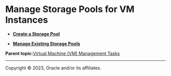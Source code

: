 # Manage Storage Pools for VM Instances

-   **[Create a Storage Pool](../topics/cockpit-kvm_check_the_storage_pools.md)**  

-   **[Manage Existing Storage Pools](../topics/cockpit-kvm_delete_storage_pool.md)**  


**Parent topic:**[Virtual Machine \(VM\) Management Tasks](../topics/cockpit-kvm.md)

---

Copyright © 2023, Oracle and/or its affiliates.

